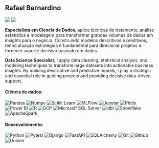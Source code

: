 ## Rafael Bernardino 

<a href = "mailto:rabernardino@gmail.com"><img src="https://img.shields.io/badge/-Gmail-%23333?style=for-the-badge&logo=gmail&logoColor=white" target="_blank"></a>
<a href = "https://www.linkedin.com/in/rafaelalvesbernardino/" target="_blank">
<img src="https://img.shields.io/badge/-LinkedIn-%230077B5?style=for-the-badge&logo=linkedin&logoColor=white" target="_blank">
</a>

**Especialista em Ciencia de Dados**, aplico técnicas de tratamento, análise estatística e modelagem para transformar grandes volumes de dados em insights para o negócio. Construindo modelos descritivos e preditivos, tenho atuação estratégica e fundamental para direcionar projetos e fornecer suporte decisivo baseado em dados.

**Data Science Specialist**, I apply data cleaning, statistical analysis, and modeling techniques to transform large datasets into actionable business insights. By building descriptive and predictive models, I play a strategic and essential role in guiding projects and providing decisive data-driven support.

#### Ciência de dados:
![Pandas](https://img.shields.io/badge/-Pandas-black?style=flat-square&logo=Pandas)
![Numpy](https://img.shields.io/badge/-Numpy-black?style=flat-square&logo=Numpy)
![Scikit Learn](https://img.shields.io/badge/-Scikit%20Learn-black?style=flat-square&logo=scikit-learn)
![MLFlow](https://img.shields.io/badge/-MLFlow-black?style=flat-square&logo=MLFlow)
![Jupyter](https://img.shields.io/badge/-Jupyter-black?style=flat-square&logo=Jupyter)
![Plotly](https://img.shields.io/badge/-Plotly-black?style=flat-square&logo=Plotly)
![Power BI](https://img.shields.io/badge/-PowerBI-black?style=flat-square&logo=Power-BI)
![R](https://img.shields.io/badge/-R-black?style=flat-square&logo=R)
![GCP](https://img.shields.io/badge/-GoogleCloud-black?style=flat-square&logo=Google-Cloud)
![Microsolf SQL Server](https://img.shields.io/badge/-MicrosoftSQLServer-black?style=flat-square&logo=microsoft-server)
![dbt](https://img.shields.io/badge/-dbt-black?style=flat-square&logo=dbt)
![Snowflake](https://img.shields.io/badge/-snowflake-black?style=flat-square&logo=snowflake)
![ApacheSpark](https://img.shields.io/badge/-apachespark-black?style=flat-square&logo=apachespark)


#### Desenvolvimento:
![Python](https://img.shields.io/badge/-Python-black?style=flat-square&logo=Python)
![Pytest](https://img.shields.io/badge/-Pytest-black?style=flat-square&logo=Pytest)
![Django](https://img.shields.io/badge/-Django-black?style=flat-square&logo=Django)
![FastAPI](https://img.shields.io/badge/-FastAPI-black?style=flat-square&logo=FastAPI)
![SQLAlchemy](https://img.shields.io/badge/-SQLAlchemy-black?style=flat-square&logo=SQLAlchemy)
![Git](https://img.shields.io/badge/-Git-black?style=flat-square&logo=Git)
![Github](https://img.shields.io/badge/-Github-black?style=flat-square&logo=Github)
![Docker](https://img.shields.io/badge/-Docker-black?style=flat-square&logo=Docker)

##

<!--
<div>
  <a href="https://github.com/rabernardino">
  <img height="180em" src="https://github-readme-stats.vercel.app/api?username=rabernardino&show_icons=true&theme=dark&include_all_commits=true&count_private=true"/>
</div>
-->

<!--
**Rabernardino/Rabernardino** is a ✨ _special_ ✨ repository because its `README.md` (this file) appears on your GitHub profile.
Here are some ideas to get you started:

- 🔭 I’m currently working on ...
- 🌱 I’m currently learning ...
- 👯 I’m looking to collaborate on ...
- 🤔 I’m looking for help with ...
- 💬 Ask me about ...
- 📫 How to reach me: ...
- 😄 Pronouns: ...
- ⚡ Fun fact: ...
-->
